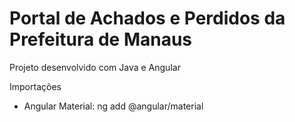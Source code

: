 # Portal de Achados e Perdidos da Prefeitura de Manaus

Projeto desenvolvido com Java e Angular

Importações
- Angular Material: ng add @angular/material
